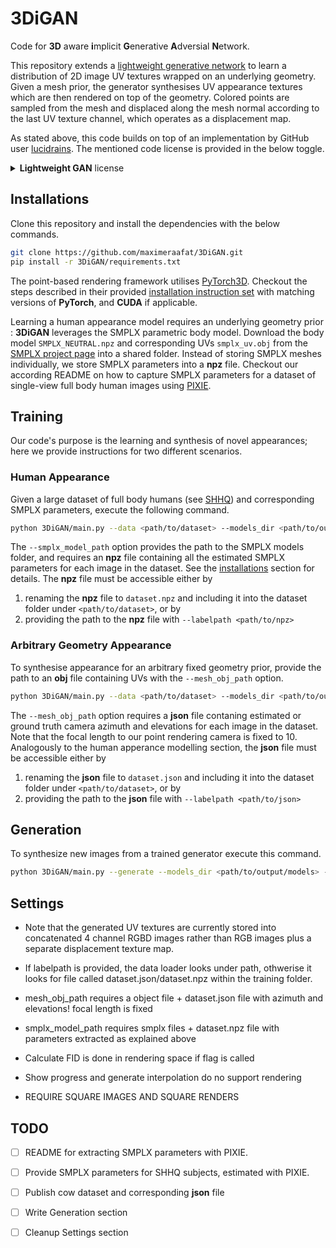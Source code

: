 # 3DiGAN

Code for **3D** aware **i**mplicit **G**enerative **A**dversial **N**etwork.

This repository extends a [lightweight generative network](https://github.com/lucidrains/lightweight-gan) to learn a distribution of 2D image UV textures wrapped on an underlying geometry. Given a mesh prior, the generator synthesises UV appearance textures which are then rendered on top of the geometry. Colored points are sampled from the mesh and displaced along the mesh normal according to the last UV texture channel, which operates as a displacement map.

As stated above, this code builds on top of an implementation by GitHub user [lucidrains](https://github.com/lucidrains). The mentioned code license is provided in the below toggle.

<details>
<summary> <b>Lightweight GAN</b> license </summary>

```markdown
MIT License

Copyright (c) 2021 Phil Wang

Permission is hereby granted, free of charge, to any person obtaining a copy
of this software and associated documentation files (the "Software"), to deal
in the Software without restriction, including without limitation the rights
to use, copy, modify, merge, publish, distribute, sublicense, and/or sell
copies of the Software, and to permit persons to whom the Software is
furnished to do so, subject to the following conditions:

The above copyright notice and this permission notice shall be included in all
copies or substantial portions of the Software.

THE SOFTWARE IS PROVIDED "AS IS", WITHOUT WARRANTY OF ANY KIND, EXPRESS OR
IMPLIED, INCLUDING BUT NOT LIMITED TO THE WARRANTIES OF MERCHANTABILITY,
FITNESS FOR A PARTICULAR PURPOSE AND NONINFRINGEMENT. IN NO EVENT SHALL THE
AUTHORS OR COPYRIGHT HOLDERS BE LIABLE FOR ANY CLAIM, DAMAGES OR OTHER
LIABILITY, WHETHER IN AN ACTION OF CONTRACT, TORT OR OTHERWISE, ARISING FROM,
OUT OF OR IN CONNECTION WITH THE SOFTWARE OR THE USE OR OTHER DEALINGS IN THE
SOFTWARE.
```
</details>


## Installations

Clone this repository and install the dependencies with the below commands.
```bash
git clone https://github.com/maximeraafat/3DiGAN.git
pip install -r 3DiGAN/requirements.txt
```

The point-based rendering framework utilises [PyTorch3D](https://pytorch3d.org). Checkout the steps described in their provided [installation instruction set](https://github.com/facebookresearch/pytorch3d/blob/main/INSTALL.md) with matching versions of **PyTorch**, and **CUDA** if applicable.

Learning a human appearance model requires an underlying geometry prior : **3DiGAN** leverages the SMPLX parametric body model. Download the body model `SMPLX_NEUTRAL.npz` and corresponding UVs `smplx_uv.obj` from the [SMPLX project page](https://smpl-x.is.tue.mpg.de) into a shared folder. Instead of storing SMPLX meshes individually, we store SMPLX parameters into a **npz** file. Checkout our according README on how to capture SMPLX parameters for a dataset of single-view full body human images using [PIXIE](https://github.com/YadiraF/PIXIE).

## Training

Our code's purpose is the learning and synthesis of novel appearances; here we provide instructions for two different scenarios.

### Human Appearance

Given a large dataset of full body humans (see [SHHQ](https://github.com/stylegan-human/StyleGAN-Human/blob/main/docs/Dataset.md)) and corresponding SMPLX parameters, execute the following command.

```bash
python 3DiGAN/main.py --data <path/to/dataset> --models_dir <path/to/output/models> --results_dir <path/to/output/results> --name <run/name> --render --smplx_model_path <path/to/smplx>
```

The `--smplx_model_path` option provides the path to the SMPLX models folder, and requires an **npz** file containing all the estimated SMPLX parameters for each image in the dataset. See the [installations](#installations) section for details. The **npz** file must be accessible either by

1. renaming the **npz** file to `dataset.npz` and including it into the dataset folder under `<path/to/dataset>`, or by
2. providing the path to the **npz** file with `--labelpath <path/to/npz>`

### Arbitrary Geometry Appearance

To synthesise appearance for an arbitrary fixed geometry prior, provide the path to an **obj** file containing UVs with the `--mesh_obj_path` option.

```bash
python 3DiGAN/main.py --data <path/to/dataset> --models_dir <path/to/output/models> --results_dir <path/to/output/results> --name <run/name> --render --mesh_obj_path <path/to/obj>
```

The `--mesh_obj_path` option requires a **json** file contaning estimated or ground truth camera azimuth and elevations for each image in the dataset. Note that the focal length to our point rendering camera is fixed to 10. Analogously to the human apperance modelling section, the **json** file must be accessible either by

1. renaming the **json** file to `dataset.json` and including it into the dataset folder under `<path/to/dataset>`, or by
2. providing the path to the **json** file with `--labelpath <path/to/json>`

## Generation

To synthesize new images from a trained generator execute this command.

```bash
python 3DiGAN/main.py --generate --models_dir <path/to/output/models> --results_dir <path/to/output/results> --name <run/name> --render --labelpath <path/to/npz> --smplx_model_path <path/to/smplx>
```


## Settings

* Note that the generated UV textures are currently stored into concatenated 4 channel RGBD images rather than RGB images plus a separate displacement texture map.

* If labelpath is provided, the data loader looks under path, othwerise it looks for file called dataset.json/dataset.npz within the training folder. 

* mesh_obj_path requires a object file + dataset.json file with azimuth and elevations! focal length is fixed

* smplx_model_path requires smplx files + dataset.npz file with parameters extracted as explained above

* Calculate FID is done in rendering space if flag is called

* Show progress and generate interpolation do no support rendering

* REQUIRE SQUARE IMAGES AND SQUARE RENDERS

## TODO 
- [ ] README for extracting SMPLX parameters with PIXIE.
- [ ] Provide SMPLX parameters for SHHQ subjects, estimated with PIXIE.
- [ ] Publish cow dataset and corresponding **json** file
- [ ] Write Generation section
- [ ] Cleanup Settings section


